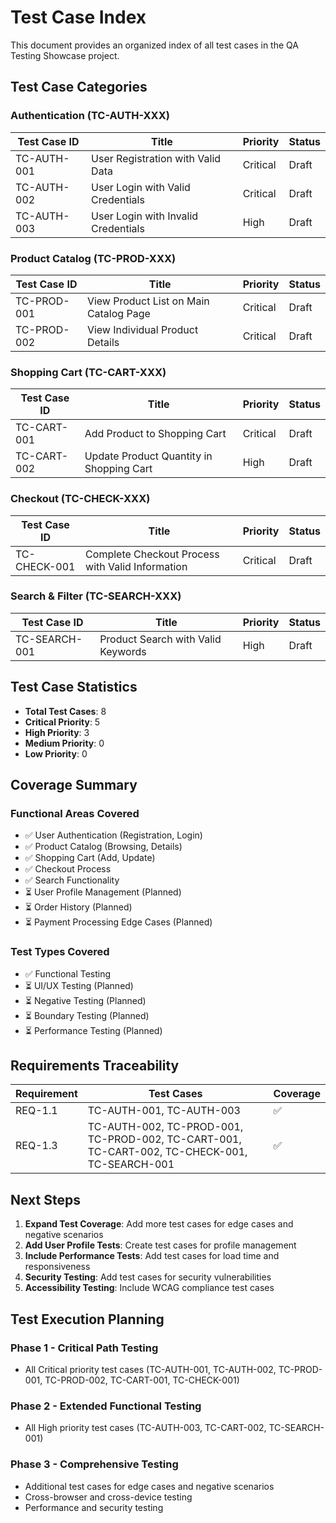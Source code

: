 # Test Case Index

This document provides an organized index of all test cases in the QA Testing Showcase project.

## Test Case Categories

### Authentication (TC-AUTH-XXX)

| Test Case ID | Title                               | Priority | Status |
| ------------ | ----------------------------------- | -------- | ------ |
| TC-AUTH-001  | User Registration with Valid Data   | Critical | Draft  |
| TC-AUTH-002  | User Login with Valid Credentials   | Critical | Draft  |
| TC-AUTH-003  | User Login with Invalid Credentials | High     | Draft  |

### Product Catalog (TC-PROD-XXX)

| Test Case ID | Title                                  | Priority | Status |
| ------------ | -------------------------------------- | -------- | ------ |
| TC-PROD-001  | View Product List on Main Catalog Page | Critical | Draft  |
| TC-PROD-002  | View Individual Product Details        | Critical | Draft  |

### Shopping Cart (TC-CART-XXX)

| Test Case ID | Title                                    | Priority | Status |
| ------------ | ---------------------------------------- | -------- | ------ |
| TC-CART-001  | Add Product to Shopping Cart             | Critical | Draft  |
| TC-CART-002  | Update Product Quantity in Shopping Cart | High     | Draft  |

### Checkout (TC-CHECK-XXX)

| Test Case ID | Title                                            | Priority | Status |
| ------------ | ------------------------------------------------ | -------- | ------ |
| TC-CHECK-001 | Complete Checkout Process with Valid Information | Critical | Draft  |

### Search & Filter (TC-SEARCH-XXX)

| Test Case ID  | Title                              | Priority | Status |
| ------------- | ---------------------------------- | -------- | ------ |
| TC-SEARCH-001 | Product Search with Valid Keywords | High     | Draft  |

## Test Case Statistics

- **Total Test Cases**: 8
- **Critical Priority**: 5
- **High Priority**: 3
- **Medium Priority**: 0
- **Low Priority**: 0

## Coverage Summary

### Functional Areas Covered

- ✅ User Authentication (Registration, Login)
- ✅ Product Catalog (Browsing, Details)
- ✅ Shopping Cart (Add, Update)
- ✅ Checkout Process
- ✅ Search Functionality
- ⏳ User Profile Management (Planned)
- ⏳ Order History (Planned)
- ⏳ Payment Processing Edge Cases (Planned)

### Test Types Covered

- ✅ Functional Testing
- ⏳ UI/UX Testing (Planned)
- ⏳ Negative Testing (Planned)
- ⏳ Boundary Testing (Planned)
- ⏳ Performance Testing (Planned)

## Requirements Traceability

| Requirement | Test Cases                                                                                   | Coverage |
| ----------- | -------------------------------------------------------------------------------------------- | -------- |
| REQ-1.1     | TC-AUTH-001, TC-AUTH-003                                                                     | ✅       |
| REQ-1.3     | TC-AUTH-002, TC-PROD-001, TC-PROD-002, TC-CART-001, TC-CART-002, TC-CHECK-001, TC-SEARCH-001 | ✅       |

## Next Steps

1. **Expand Test Coverage**: Add more test cases for edge cases and negative scenarios
2. **Add User Profile Tests**: Create test cases for profile management
3. **Include Performance Tests**: Add test cases for load time and responsiveness
4. **Security Testing**: Add test cases for security vulnerabilities
5. **Accessibility Testing**: Include WCAG compliance test cases

## Test Execution Planning

### Phase 1 - Critical Path Testing

- All Critical priority test cases (TC-AUTH-001, TC-AUTH-002, TC-PROD-001, TC-PROD-002, TC-CART-001, TC-CHECK-001)

### Phase 2 - Extended Functional Testing

- All High priority test cases (TC-AUTH-003, TC-CART-002, TC-SEARCH-001)

### Phase 3 - Comprehensive Testing

- Additional test cases for edge cases and negative scenarios
- Cross-browser and cross-device testing
- Performance and security testing
